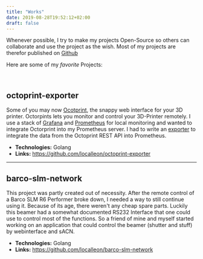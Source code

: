 ```yaml
---
title: "Works"
date: 2019-08-28T19:52:12+02:00
draft: false
---
```

Whenever possible, I try to make my projects Open-Source so others can collaborate and use the project as the wish. Most of my projects are therefor published on [Github](https://github.com/localleon)

Here are some of my *favorite* Projects:

<br>

## octoprint-exporter
Some of you may now [Ocotprint](https://octoprint.org/), the snappy web interface for your 3D printer. Octorpints lets you monitor and control your 3D-Printer remotely. I use a stack of [Grafana](https://grafana.com/) and [Prometheus](https://prometheus.io/) for local monitoring and wanted to integrate Octorprint into my Prometheus server. I had to write an [exporter](https://prometheus.io/docs/instrumenting/exporters/) to integrate the data from the Octoprint REST API into Prometheus.

- **Technologies:** Golang
- **Links:** https://github.com/localleon/octoprint-exporter

--- 

## barco-slm-network
This project was partly created out of necessity. After the remote control of a Barco SLM R6 Performer broke down, I needed a way to still continue using it. Because of its age, there weren't any cheap spare parts. Luckily this beamer had a somewhat documented RS232 Interface that one could use to control most of the functions. So a friend of mine and myself started working on an application that could control the beamer (shutter and stuff) by webinterface and sACN. 

- **Technologies:** Golang
- **Links:** https://github.com/localleon/barco-slm-network